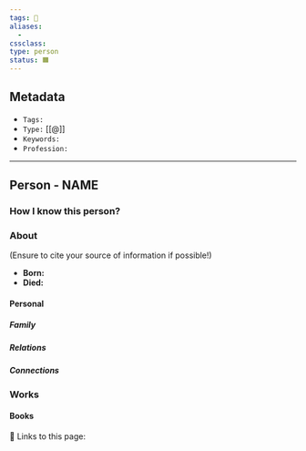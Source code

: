 ```yaml
---
tags: 👤
aliases:
  - 
cssclass:
type: person
status: 🟧
---
```


## Metadata
- `Tags:`
- `Type:` [[@]]
- `Keywords:`
- `Profession:`

---

## Person - NAME

### How I know this person?

### About
(Ensure to cite your source of information if possible!)

* **Born:** 
* **Died:**

#### Personal

##### Family

##### Relations

##### Connections

### Works

#### Books


🔗 Links to this page:
